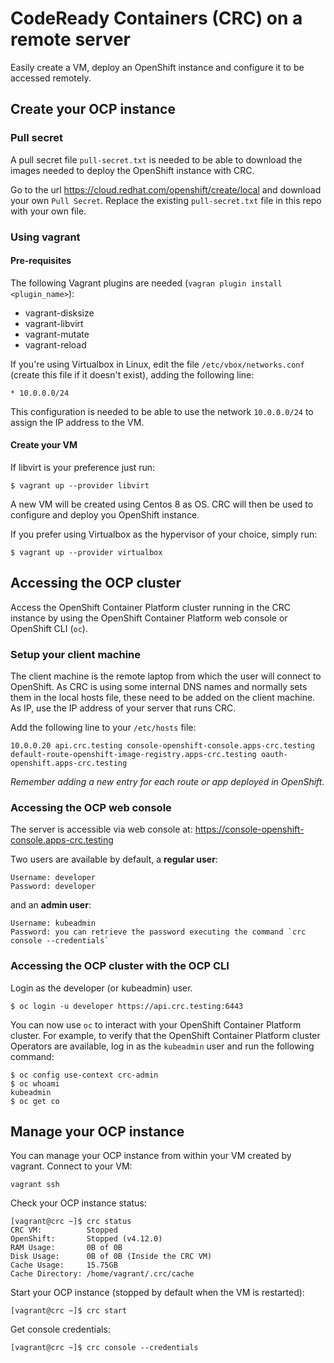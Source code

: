 # CodeReady Containers (CRC) on a remote server

Easily create a VM, deploy an OpenShift instance and configure it to be accessed remotely.

## Create your OCP instance

### Pull secret

A pull secret file `pull-secret.txt` is needed to be able to download the images needed to deploy the OpenShift instance with CRC.

Go to the url https://cloud.redhat.com/openshift/create/local and download your own `Pull Secret`. Replace the existing `pull-secret.txt` file in this repo with your own file.

### Using vagrant

#### Pre-requisites

The following Vagrant plugins are needed (`vagran plugin install <plugin_name>`):

- vagrant-disksize
- vagrant-libvirt
- vagrant-mutate
- vagrant-reload

If you're using Virtualbox in Linux, edit the file `/etc/vbox/networks.conf` (create this file if it doesn't exist), adding the following line:

```
* 10.0.0.0/24
```

This configuration is needed to be able to use the network `10.0.0.0/24` to assign the IP address to the VM.

#### Create your VM

If libvirt is your preference just run:

```
$ vagrant up --provider libvirt
```

A new VM will be created using Centos 8 as OS. CRC will then be used to configure and deploy you OpenShift instance.

If you prefer using Virtualbox as the hypervisor of your choice, simply run:

```
$ vagrant up --provider virtualbox
```

## Accessing the OCP cluster

Access the OpenShift Container Platform cluster running in the CRC instance by using the OpenShift Container Platform web console or OpenShift CLI (`oc`).

### Setup your client machine

The client machine is the remote laptop from which the user will connect to OpenShift. As CRC is using some internal DNS names and normally sets them in the local hosts file, these need to be added on the client machine. As IP, use the IP address of your server that runs CRC.

Add the following line to your `/etc/hosts` file:

```
10.0.0.20 api.crc.testing console-openshift-console.apps-crc.testing default-route-openshift-image-registry.apps-crc.testing oauth-openshift.apps-crc.testing
```

*Remember adding a new entry for each route or app deployed in OpenShift.*

### Accessing the OCP web console

The server is accessible via web console at:
  https://console-openshift-console.apps-crc.testing

Two users are available by default, a **regular user**:

    Username: developer
    Password: developer

and an **admin user**:

    Username: kubeadmin
    Password: you can retrieve the password executing the command `crc console --credentials`

### Accessing the OCP cluster with the OCP CLI

Login as the developer (or kubeadmin) user.

```
$ oc login -u developer https://api.crc.testing:6443
```

You can now use `oc` to interact with your OpenShift Container Platform cluster. For example, to verify that the OpenShift Container Platform cluster Operators are available, log in as the `kubeadmin` user and run the following command:

```
$ oc config use-context crc-admin
$ oc whoami
kubeadmin
$ oc get co
```

## Manage your OCP instance

You can manage your OCP instance from within your VM created by vagrant. Connect to your VM:

```
vagrant ssh
```

Check your OCP instance status:

```
[vagrant@crc ~]$ crc status
CRC VM:          Stopped
OpenShift:       Stopped (v4.12.0)
RAM Usage:       0B of 0B
Disk Usage:      0B of 0B (Inside the CRC VM)
Cache Usage:     15.75GB
Cache Directory: /home/vagrant/.crc/cache
```

Start your OCP instance (stopped by default when the VM is restarted):

```
[vagrant@crc ~]$ crc start
```

Get console credentials:

```
[vagrant@crc ~]$ crc console --credentials
```
